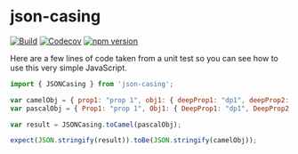 # json-casing

[![Build](https://travis-ci.org/stewie1570/JSONCasing.svg)](https://travis-ci.org/stewie1570/JSONCasing)
[![Codecov](https://img.shields.io/codecov/c/github/stewie1570/JSONCasing)](https://codecov.io/gh/stewie1570/JSONCasing)
[![npm version](https://badge.fury.io/js/json-casing.svg)](https://badge.fury.io/js/json-casing)

Here are a few lines of code taken from a unit test so you can see how to use this very simple JavaScript.

```jsx
import { JSONCasing } from 'json-casing';

var camelObj = { prop1: "prop 1", obj1: { deepProp1: "dp1", deepProp2: "dp2" } };
var pascalObj = { Prop1: "prop 1", Obj1: { DeepProp1: "dp1", DeepProp2: "dp2" } };

var result = JSONCasing.toCamel(pascalObj);

expect(JSON.stringify(result)).toBe(JSON.stringify(camelObj));
```